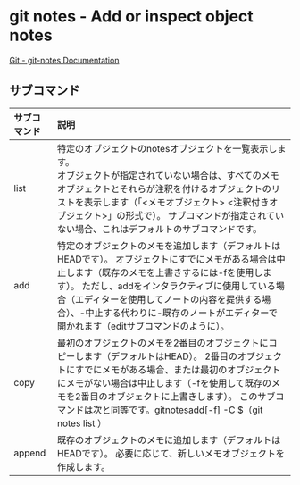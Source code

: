 # git notes - Add or inspect object notes

[Git - git-notes Documentation](https://git-scm.com/docs/git-notes)

## サブコマンド

|サブコマンド|説明|
|:--|:--|
|list|特定のオブジェクトのnotesオブジェクトを一覧表示します。 <br>オブジェクトが指定されていない場合は、すべてのメモオブジェクトとそれらが注釈を付けるオブジェクトのリストを表示します（「<メモオブジェクト> <注釈付きオブジェクト>」の形式で）。 サブコマンドが指定されていない場合、これはデフォルトのサブコマンドです。|
|add|特定のオブジェクトのメモを追加します（デフォルトはHEADです）。 オブジェクトにすでにメモがある場合は中止します（既存のメモを上書きするには-fを使用します）。 ただし、addをインタラクティブに使用している場合（エディターを使用してノートの内容を提供する場合）、-中止する代わりに-既存のノートがエディターで開かれます（editサブコマンドのように）。|
|copy|最初のオブジェクトのメモを2番目のオブジェクトにコピーします（デフォルトはHEAD）。 2番目のオブジェクトにすでにメモがある場合、または最初のオブジェクトにメモがない場合は中止します（-fを使用して既存のメモを2番目のオブジェクトに上書きします）。 このサブコマンドは次と同等です。gitnotesadd[-f] -C $（git notes list <from-object>）<to-object>|
|append|既存のオブジェクトのメモに追加します（デフォルトはHEADです）。 必要に応じて、新しいメモオブジェクトを作成します。|

